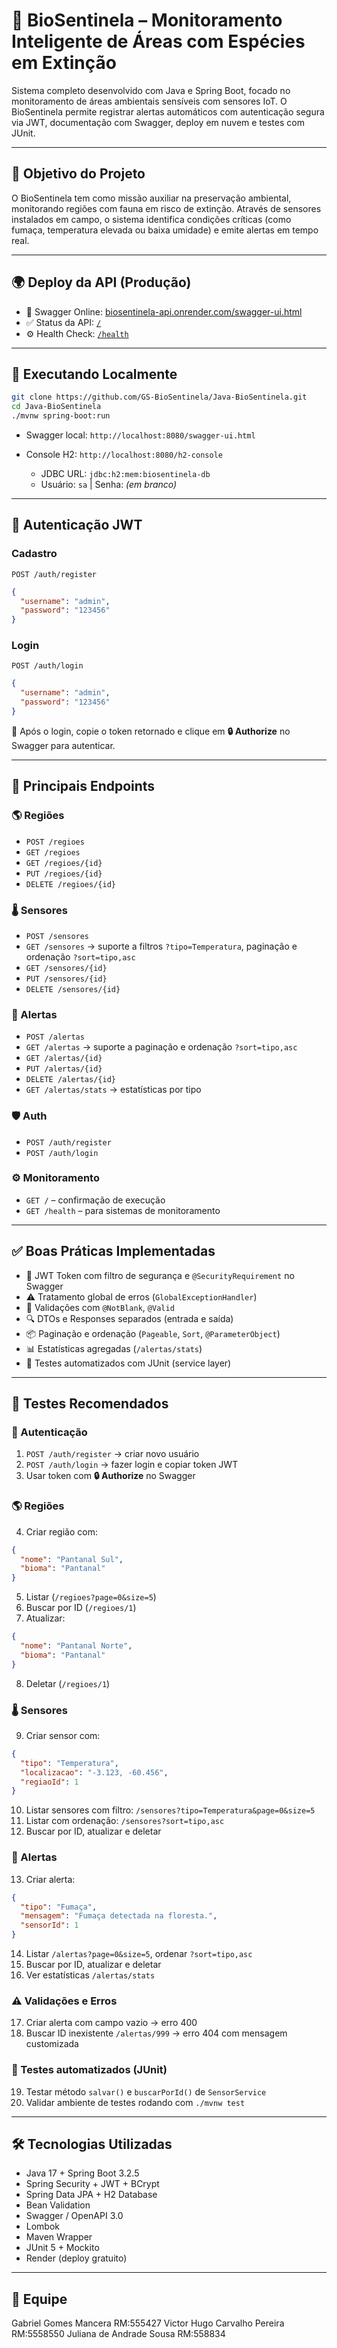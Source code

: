 # 🌿 BioSentinela – Monitoramento Inteligente de Áreas com Espécies em Extinção

Sistema completo desenvolvido com Java e Spring Boot, focado no monitoramento de áreas ambientais sensíveis com sensores IoT. O BioSentinela permite registrar alertas automáticos com autenticação segura via JWT, documentação com Swagger, deploy em nuvem e testes com JUnit.

---

## 📌 Objetivo do Projeto

O BioSentinela tem como missão auxiliar na preservação ambiental, monitorando regiões com fauna em risco de extinção. Através de sensores instalados em campo, o sistema identifica condições críticas (como fumaça, temperatura elevada ou baixa umidade) e emite alertas em tempo real.

---

## 🌍 Deploy da API (Produção)

* 🔗 Swagger Online: [biosentinela-api.onrender.com/swagger-ui.html](https://biosentinela-api.onrender.com/swagger-ui.html)
* ✅ Status da API: [`/`](https://biosentinela-api.onrender.com/)
* ⚙️ Health Check: [`/health`](https://biosentinela-api.onrender.com/health)

---

## 🚀 Executando Localmente

```bash
git clone https://github.com/GS-BioSentinela/Java-BioSentinela.git
cd Java-BioSentinela
./mvnw spring-boot:run
```

* Swagger local: `http://localhost:8080/swagger-ui.html`
* Console H2: `http://localhost:8080/h2-console`

  * JDBC URL: `jdbc:h2:mem:biosentinela-db`
  * Usuário: `sa` | Senha: *(em branco)*

---

## 🔐 Autenticação JWT

### Cadastro

`POST /auth/register`

```json
{
  "username": "admin",
  "password": "123456"
}
```

### Login

`POST /auth/login`

```json
{
  "username": "admin",
  "password": "123456"
}
```

📌 Após o login, copie o token retornado e clique em **🔒 Authorize** no Swagger para autenticar.

---

## 📁 Principais Endpoints

### 🌎 Regiões

* `POST /regioes`
* `GET /regioes`
* `GET /regioes/{id}`
* `PUT /regioes/{id}`
* `DELETE /regioes/{id}`

### 🌡️ Sensores

* `POST /sensores`
* `GET /sensores` → suporte a filtros `?tipo=Temperatura`, paginação e ordenação `?sort=tipo,asc`
* `GET /sensores/{id}`
* `PUT /sensores/{id}`
* `DELETE /sensores/{id}`

### 🚨 Alertas

* `POST /alertas`
* `GET /alertas` → suporte a paginação e ordenação `?sort=tipo,asc`
* `GET /alertas/{id}`
* `PUT /alertas/{id}`
* `DELETE /alertas/{id}`
* `GET /alertas/stats` → estatísticas por tipo

### 🛡️ Auth

* `POST /auth/register`
* `POST /auth/login`

### ⚙️ Monitoramento

* `GET /` – confirmação de execução
* `GET /health` – para sistemas de monitoramento

---

## ✅ Boas Práticas Implementadas

* 🔐 JWT Token com filtro de segurança e `@SecurityRequirement` no Swagger
* ⚠️ Tratamento global de erros (`GlobalExceptionHandler`)
* 🧾 Validações com `@NotBlank`, `@Valid`
* 🔍 DTOs e Responses separados (entrada e saída)
* 📦 Paginação e ordenação (`Pageable`, `Sort`, `@ParameterObject`)
* 📊 Estatísticas agregadas (`/alertas/stats`)
* 🧪 Testes automatizados com JUnit (service layer)

---

## 🧪 Testes Recomendados

### 🔐 Autenticação

1. `POST /auth/register` → criar novo usuário
2. `POST /auth/login` → fazer login e copiar token JWT
3. Usar token com **🔒 Authorize** no Swagger

### 🌎 Regiões

4. Criar região com:

```json
{
  "nome": "Pantanal Sul",
  "bioma": "Pantanal"
}
```

5. Listar (`/regioes?page=0&size=5`)
6. Buscar por ID (`/regioes/1`)
7. Atualizar:

```json
{
  "nome": "Pantanal Norte",
  "bioma": "Pantanal"
}
```

8. Deletar (`/regioes/1`)

### 🌡️ Sensores

9. Criar sensor com:

```json
{
  "tipo": "Temperatura",
  "localizacao": "-3.123, -60.456",
  "regiaoId": 1
}
```

10. Listar sensores com filtro: `/sensores?tipo=Temperatura&page=0&size=5`
11. Listar com ordenação: `/sensores?sort=tipo,asc`
12. Buscar por ID, atualizar e deletar

### 🚨 Alertas

13. Criar alerta:

```json
{
  "tipo": "Fumaça",
  "mensagem": "Fumaça detectada na floresta.",
  "sensorId": 1
}
```

14. Listar `/alertas?page=0&size=5`, ordenar `?sort=tipo,asc`
15. Buscar por ID, atualizar e deletar
16. Ver estatísticas `/alertas/stats`

### ⚠️ Validações e Erros

17. Criar alerta com campo vazio → erro 400
18. Buscar ID inexistente `/alertas/999` → erro 404 com mensagem customizada

### 🧪 Testes automatizados (JUnit)

19. Testar método `salvar()` e `buscarPorId()` de `SensorService`
20. Validar ambiente de testes rodando com `./mvnw test`

---

## 🛠️ Tecnologias Utilizadas

* Java 17 + Spring Boot 3.2.5
* Spring Security + JWT + BCrypt
* Spring Data JPA + H2 Database
* Bean Validation
* Swagger / OpenAPI 3.0
* Lombok
* Maven Wrapper
* JUnit 5 + Mockito
* Render (deploy gratuito)

---

## 👥 Equipe

Gabriel Gomes Mancera RM:555427
Victor Hugo Carvalho Pereira RM:5558550
Juliana de Andrade Sousa RM:558834
